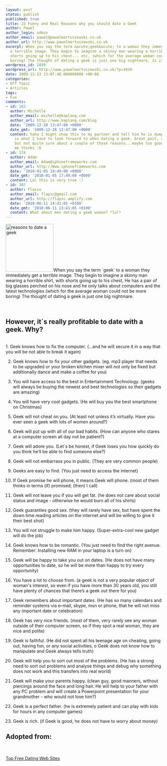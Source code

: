 ```yaml
---
layout: post
status: publish
published: true
title: 23 Funny and Real Reasons why you should date a Geek
author: Pawel
author_login: admin
author_email: pawel@pawelmartuszewski.co.uk
author_url: http://www.pawelmartuszewski.co.uk
excerpt: When you say the term &acute;geek&acute; to a woman they immediately get
  a terrible image. They begin to imagine a skinny man wearing a horrible shirt, with
  shorts going up to his chest... etc. (which for the average woman could not be more
  boring) The thought of dating a geek is just one big nightmare. Is it?
wordpress_id: 1039
wordpress_url: http://www.pawelmartuszewski.co.uk/?p=1039
date: 2009-12-23 23:07:48.000000000 +00:00
categories:
- Off Topic
- Articles
tags:
- Fun
comments:
- id: 162
  author: Michelle
  author_email: michelle@kaplang.com
  author_url: http://www.kaplang.com/blog
  date: '2009-12-28 13:47:00 +0000'
  date_gmt: '2009-12-28 12:47:00 +0000'
  content: haha I might show this to my partner and tell him he is dumped if this
    is what I have to look forward to when dating a geek. Great post, really funny,
    but not quite sure about a couple of those reasons...maybe too good to be true
    me thinks :D
- id: 174
  author: Adam
  author_email: Adam@iphoneframeworks.com
  author_url: http://Www.iphoneframeworks.com
  date: '2010-01-05 18:49:00 +0000'
  date_gmt: '2010-01-05 17:49:00 +0000'
  content: Lol this is very true :)
- id: 387
  author: Flavio
  author_email: flapic@gmail.com
  author_url: http://flapic.amplify.com
  date: '2010-06-11 14:41:05 +0100'
  date_gmt: '2010-06-11 13:41:05 +0100'
  content: What about men dating a geek woman? *lol*
---
```

<img class="fl_lft thumb m_b_20" width="154" height="154" title="reasons to date a geek" alt="reasons to date a geek" src="http://www.pawelmartuszewski.co.uk/artls/geek/geek.jpg"/>When you say the term &acute;geek&acute; to a woman they immediately get a terrible image. They begin to imagine a skinny man wearing a horrible shirt, with shorts going up to his chest, He has a pair of big glasses perched on his nose and he only talks about computers and the latest technologies (which for the average woman could not be more boring) The thought of dating a geek is just one big nightmare.
<div class="space cl">&nbsp;</div>
<h2>However, it&acute;s really profitable to date with a geek. Why?</h2>
<div class="dev"><div class="dev_in">&nbsp;</div></div>
1. Geek knows how to fix the computer.
<span class="b">(...and he will secure it in a way that you will be not able to break it again)</span>

2. Geek knows how to fix your other gadgets.
<span class="b">(eg. mp3 player that needs to be upgraded or your broken kitchen mixer will not only be fixed but additionally dance and make a coffee for you)</span>

3. You will have access to the best in Entertainment Technology.
<span class="b">(geeks will always be buying the newest and best technologies so their gadgets are amazing)</span>

4. You will have very cool gadgets. 
<span class="b">(He will buy you the best smartphone on Christmas)</span>

5. Geek will not cheat on you. 
<span class="b">(At least not unless it’s virtually. Have you ever seen a geek with lots of women around?)</span>

6. Geek will put up with all of our bad habits. 
<span class="b">(How can anyone who stares at a computer screen all day not be patient?)</span>

7. Geek will adore you. 
<span class="b">(Let&acute;s be honest, if Geek loses you how quickly do you think he’ll be able to find someone else?)</span>

8. Geek will not embarrass you in public. 
<span class="b">(They are very common people)</span>

9. Geeks are easy to find. 
<span class="b">(You just need to access the internet)</span>

10. If Geek promise he will phone, it means Geek will phone. 
<span class="b">(most of them thinks in terms (if) promised; (then) I call)</span>

11. Geek will not leave you if you will get fat. 
<span class="b">(he does not care about social status and image - otherwise he would burn all of his shirts)</span>

12. Geek guaranties good sex. 
<span class="b">(they will rarely have sex, but have spent the down time reading articles on the internet and will be willing to give it their best shot)</span>

13. You will not struggle to make him happy. 
<span class="b">(Super-extra-cool new gadget will do the job)</span>

14. Geek knows how to be romantic. 
<span class="b">(You just need to find the right avenue. Remember: Installing new RAM in your laptop is a turn on)</span>

15. Geek will be happy to take you out on dates. 
<span class="b">(He does not have many opportunities to date, so he will be more than happy to try every opportunity)</span>

16. You have a lot to choose from. 
<span class="b">(a geek is not a very popular object of woman's interest, so even if you have more than 30 years old, you still have plenty of chances that there’s a geek out there for you)</span>

17. Geek remembers about important dates. 
<span class="b">(He has so many calendars and reminder systems via e&ndash;mail, skype, msn or phone, that he will not miss any important date or celebration)</span>

18. Geek has very nice friends. 
<span class="b">(most of them, very rarely see any woman outside of their computer screen, so if they spot a real woman, they are nice and polite)</span>

19. Geek is faithful. 
<span class="b">(He did not spent all his teenage age on cheating, going out, having fun, or any social activities,  o Geek does not know how to manipulate and Geek always tells truth)</span>

20. Geek will help you to sort out most of the problems. 
<span class="b">(He has a strong need to sort out problems and analyse things and debug why something does not work and this transfers into real world)</span>

21. Geek will make your parents happy. 
<span class="b">(clean guy, good manners, without piercings around the face and long hair. He will help to your father with any PC problem and will create a Powerpoint presentation for your grandmother - who would not love him?)</span>

22. Geek is a perfect father. 
<span class="b">(he is extremely patient and can play with kids for hours in any computer games)</span>

23. Geek is rich. 
<span class="b">(if Geek is good, he does not have to worry about money)</span>

<h2>Adopted from:</h2>
<div class="dev"><div class="dev_in">&nbsp;</div></div>
<p><a href="http://www.10bestfreedatingservices.com/">Top Free Dating Web Sites</a></p>
